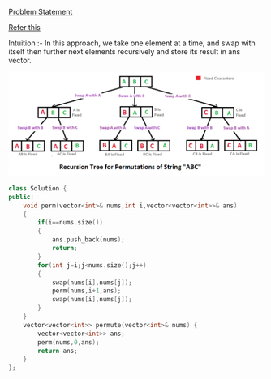 [Problem Statement](https://leetcode.com/problems/permutations/)

[Refer this](https://youtu.be/pxA6l1X4iPU)

Intuition :- In this approach, we take one element at a time, and swap with itself then further next elements recursively and store its result in ans vector.

![alt text](https://github.com/Hg03/Grind75/blob/main/imgs/permutations.gif)

```cpp
class Solution {
public:
    void perm(vector<int>& nums,int i,vector<vector<int>>& ans)
    {
        if(i==nums.size())
        {
            ans.push_back(nums);
            return;
        }
        for(int j=i;j<nums.size();j++)
        {
            swap(nums[i],nums[j]);
            perm(nums,i+1,ans);
            swap(nums[i],nums[j]);
        }
    }
    vector<vector<int>> permute(vector<int>& nums) {
        vector<vector<int>> ans;
        perm(nums,0,ans);
        return ans;
    }
};
```
